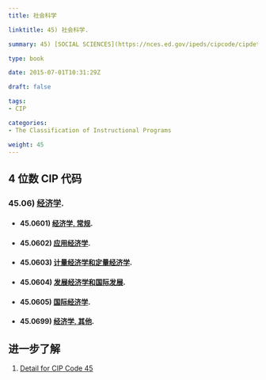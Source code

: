 ```yaml
---
title: 社会科学

linktitle: 45) 社会科学.

summary: 45) [SOCIAL SCIENCES](https://nces.ed.gov/ipeds/cipcode/cipdetail.aspx?y=56&cip=45).

type: book

date: 2015-07-01T10:31:29Z

draft: false

tags:
- CIP

categories:
- The Classification of Instructional Programs

weight: 45
---
```


## 4 位数 CIP 代码

### 45.06) [经济学](https://nces.ed.gov/ipeds/cipcode/cipdetail.aspx?y=56&cipid=90861).

- #### 45.0601) [经济学, 常规](https://nces.ed.gov/ipeds/cipcode/cipdetail.aspx?y=56&cipid=90862).

- #### 45.0602) [应用经济学](https://nces.ed.gov/ipeds/cipcode/cipdetail.aspx?y=56&cipid=90863).

- #### 45.0603) [计量经济学和定量经济学](https://nces.ed.gov/ipeds/cipcode/cipdetail.aspx?y=56&cipid=90864).

- #### 45.0604) [发展经济学和国际发展](https://nces.ed.gov/ipeds/cipcode/cipdetail.aspx?y=56&cipid=90865).

- #### 45.0605) [国际经济学](https://nces.ed.gov/ipeds/cipcode/cipdetail.aspx?y=56&cipid=90866).

- #### 45.0699) [经济学, 其他](https://nces.ed.gov/ipeds/cipcode/cipdetail.aspx?y=56&cipid=90867).


## 进一步了解

1. [Detail for CIP Code 45](https://nces.ed.gov/ipeds/cipcode/cipdetail.aspx?y=56&cip=45)